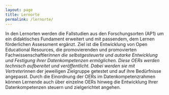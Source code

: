 ```yaml
---
layout: page
title: Lernorte
permalink: /lernorte/
---
```


In den Lernorten werden die Fallstudien aus den Forschungsorten (AP1) um ein didaktisches Fundament erweitert und mit passendem, dem Lernen förderlichen Assessment ergänzt. Ziel ist die Entwicklung von Open Educational Resources, die promovierenden und promovierten Fachwissenschaftler*innen die selbstgesteuerte und autarke Entwicklung und Festigung ihrer Datenkompetenzen ermöglichen. Diese OERs werden technisch aufbereitet und veröffentlicht. Dabei werden sie mit Vertreter*innen der jeweiligen Zielgruppe getestet und auf ihre Bedürfnisse angepasst. Durch die Einordnung der OERs im Datenkompetenzrahmen können Lernende auch über einzelne OERs hinweg die Entwicklung Ihrer Datenkompetenzen steuern und zielgerichtet angehen.

